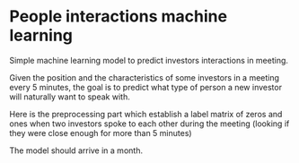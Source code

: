 # People interactions machine learning

Simple machine learning model to predict investors interactions in meeting.

Given the position and the characteristics of some investors in a meeting every 5 minutes, the goal is to predict what type of person a new investor will naturally want to speak with.

Here is the preprocessing part which establish a label matrix of zeros and ones when two investors spoke to each other during the meeting (looking if they were close enough for more than 5 minutes)

The model should arrive in a month.

